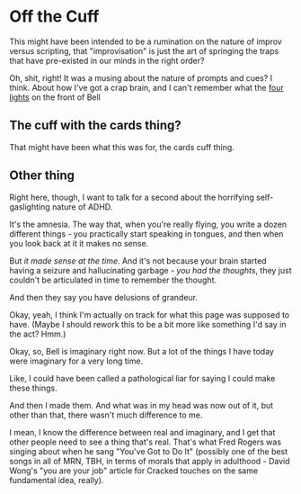 # Off the Cuff

This might have been intended to be a rumination on the nature of improv versus scripting, that "improvisation" is just the art of springing the traps that have pre-existed in our minds in the right order?

Oh, shit, right! It was a musing about the nature of prompts and cues? I think. About how I've got a crap brain, and I can't remember what the [four lights][trek] on the front of Bell

[trek]: 5jtc5-n7sa1-3e9rc-8ah8h-qe243

## The cuff with the cards thing?

That might have been what this was for, the cards cuff thing.

## Other thing

Right here, though, I want to talk for a second about the horrifying self-gaslighting nature of ADHD.

It's the amnesia. The way that, when you're really flying, you write a dozen different things - you practically start speaking in tongues, and then when you look back at it it makes no sense.

But *it made sense at the time*. And it's not because your brain started having a seizure and hallucinating garbage - *you had the thoughts*, they just couldn't be articulated in time to remember the thought.

And then they say you have delusions of grandeur.

Okay, yeah, I think I'm actually on track for what this page was supposed to have. (Maybe I should rework this to be a bit more like something I'd say in the act? Hmm.)

Okay, so, Bell is imaginary right now. But a lot of the things I have today were imaginary for a very long time.

Like, I could have been called a pathological liar for saying I could make these things.

And then I made them. And what was in my head was now out of it, but other than that, there wasn't much difference to me.

I mean, I know the difference between real and imaginary, and I get that other people need to see a thing that's real. That's what Fred Rogers was singing about when he sang "You've Got to Do It" (possibly one of the best songs in all of MRN, TBH, in terms of morals that apply in adulthood - David Wong's "you are your job" article for Cracked touches on the same fundamental idea, really).
